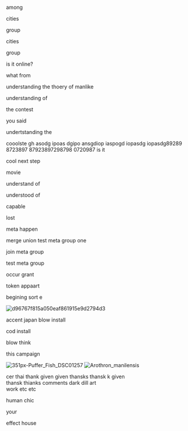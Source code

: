 among

cities

group

cities

group

is it online? 

what from 

understanding the thoery of manlike 

understanding of 

the contest

you said

undertstanding the 

cooolste  gh asodg ipoas dgipo ansgdiop iaspogd iopasdg iopasdg89289 8723897 87923897298798 0720987  is it 

cool next step 

movie 

understand of

understood of 

capable 

lost

meta happen



merge union test meta group one

join meta group

test meta group 

occur
     grant 

token
     appaart 

begining
        sort e

![d96767f815a050eaf861915e9d2794d3](https://github.com/user-attachments/assets/19fc64d8-5c19-4096-acbe-9268c5df57ee)

accent
japan
blow install

cod install

blow
    think 

this 
    campaign

![351px-Puffer_Fish_DSC01257](https://github.com/user-attachments/assets/54b2a584-7472-4da9-91b9-309f0f27b6e9)
![Arothron_manilensis](https://github.com/user-attachments/assets/1384ad15-736d-419b-9319-ab42a75a6063)

cer thai
thank    given
given         thansks 
thansk    k   given   
thansk         thianks 
comments               dark 
dill                  art  
work               etc 
etc 

human 
     chic 

your 

effect
      house 
